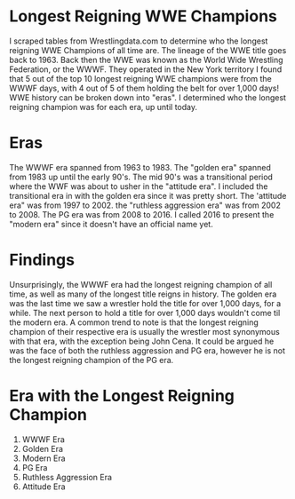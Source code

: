 # Longest Reigning WWE Champions
I scraped tables from Wrestlingdata.com to determine who the longest reigning WWE Champions of all time are.
The lineage of the WWE title goes back to 1963. Back then the WWE was known as the World Wide Wrestling Federation, or the WWWF. They operated in the New York territory
I found that 5 out of the top 10 longest reigning WWE champions were from the WWWF days, with 4 out of 5 of them holding the belt for over 1,000 days!
WWE history can be broken down into "eras". I determined who the longest reigning champion was for each era, up until today. 
# Eras
The WWWF era spanned from 1963 to 1983. The "golden era" spanned from 1983 up until the early 90's. The mid 90's was a transitional period where the WWF was about to usher in the "attitude era". I included the transitional era in with the golden era since it was pretty short. The 'attitude era" was from 1997 to 2002. the "ruthless aggression era" was from 2002 to 2008. The PG era was from 2008 to 2016. I called 2016 to present the "modern era" since it doesn't have an official name yet. 
# Findings
Unsurprisingly, the WWWF era had the longest reigning champion of all time, as well as many of the longest title reigns in history. The golden era was the last time we saw a wrestler hold the title for over 1,000 days, for a while. The next person to hold a title for over 1,000 days wouldn't come til the modern era. A common trend to note is that the longest reigning champion of their respective era is usually the wrestler most synonymous with that era, with the exception being John Cena. It could be argued he was the face of both the ruthless aggression and PG era, however he is not the longest reigning champion of the PG era. 
# Era with the Longest Reigning Champion
1. WWWF Era
2. Golden Era
3. Modern Era
4. PG Era
5. Ruthless Aggression Era
6. Attitude Era

 
